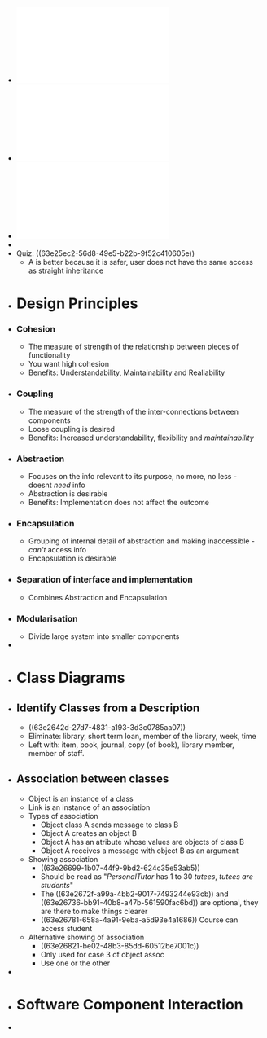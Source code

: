 - ![lecture9_part1_detailed_design_design_principles.pdf](../assets/lecture9_part1_detailed_design_design_principles_1675779733280_0.pdf)
- ![lecture9_part2_class_diagrams.pdf](../assets/lecture9_part2_class_diagrams_1675780876549_0.pdf)
- ![lecture10_sequence_diagrams.pdf](../assets/lecture10_sequence_diagrams_1675953079665_0.pdf)
-
- Quiz: ((63e25ec2-56d8-49e5-b22b-9f52c410605e))
	- A is better because it is safer, user does not have the same access as straight inheritance
- # Design Principles
- ### Cohesion
	- The measure of strength of the relationship between pieces of functionality
	- You want high cohesion
	- Benefits: Understandability, Maintainability and Realiability
- ### Coupling
	- The measure of the strength of the inter-connections between components
	- Loose coupling is desired
	- Benefits: Increased understandability, flexibility and _maintainability_
- ### Abstraction
	- Focuses on the info relevant to its purpose, no more, no less - doesnt _need_ info
	- Abstraction is desirable
	- Benefits: Implementation does not affect the outcome
- ### Encapsulation
	- Grouping of internal detail of abstraction and making inaccessible -  _can't_ access info
	- Encapsulation is desirable
- ### Separation of interface and implementation
	- Combines Abstraction and Encapsulation
- ### Modularisation
	- Divide large system into smaller components
-
- # Class Diagrams
- ## Identify Classes from a Description
	- ((63e2642d-27d7-4831-a193-3d3c0785aa07))
	- Eliminate: library, short term loan, member of the library, week, time
	- Left with: item, book, journal, copy (of book), library member, member of staff.
- ## Association between classes
	- Object is an instance of a class
	- Link is an instance of an association
	- Types of association
		- Object class A sends message to class B
		- Object A creates an object B
		- Object A has an atribute whose values are objects of class B
		- Object A receives a message with object B as an argument
	- Showing association
		- ((63e26699-1b07-44f9-9bd2-624c35e53ab5))
		- Should be read as "_PersonalTutor_ has 1 to 30 _tutees_, _tutees are students_"
		- The ((63e2672f-a99a-4bb2-9017-7493244e93cb)) and ((63e26736-bb91-40b8-a47b-561590fac6bd)) are optional, they are there to make things clearer
		- ((63e26781-658a-4a91-9eba-a5d93e4a1686))
		  Course can access student
	- Alternative showing of association
		- ((63e26821-be02-48b3-85dd-60512be7001c))
		- Only used for case 3 of object assoc
		- Use one or the other
-
- # Software Component Interaction
-